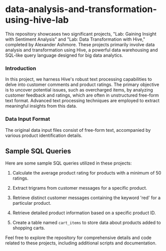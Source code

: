 # data-analysis-and-transformation-using-hive-lab

This repository showcases two significant projects, "Lab: Gaining Insight with Sentiment Analysis" and "Lab: Data Transformation with Hive," completed by Alexander Ashmore. These projects primarily involve data analysis and transformation using Hive, a powerful data warehousing and SQL-like query language designed for big data analytics.


### Introduction
In this project, we harness Hive's robust text processing capabilities to delve into customer comments and product ratings. The primary objective is to uncover potential issues, such as overcharged items, by analyzing customer feedback and ratings, which are often in unstructured free-form text format. Advanced text processing techniques are employed to extract meaningful insights from this data.

### Data Input Format
The original data input files consist of free-form text, accompanied by various product identification details.

## Sample SQL Queries
Here are some sample SQL queries utilized in these projects:

1. Calculate the average product rating for products with a minimum of 50 ratings.

2. Extract trigrams from customer messages for a specific product.

3. Retrieve distinct customer messages containing the keyword 'red' for a particular product.

4. Retrieve detailed product information based on a specific product ID.

5. Create a table named `cart_items` to store data about products added to shopping carts.

Feel free to explore the repository for comprehensive details and code related to these projects, including additional scripts and documentation.
